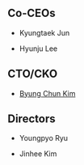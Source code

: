 ## Co-CEOs
* Kyungtaek Jun

* Hyunju Lee


## CTO/CKO
* [Byung Chun Kim](./people/bckim.html)


## Directors
* Youngpyo Ryu

* Jinhee Kim

